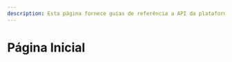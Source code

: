 ```yaml
---
description: Esta página fornece guias de referência a API da plataforma Xekout App.
---
```


# Página Inicial

